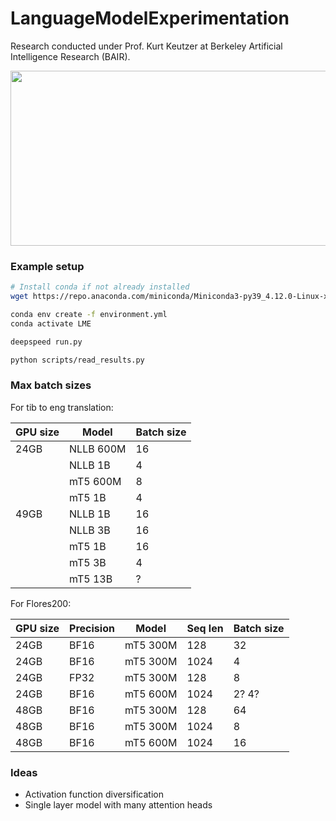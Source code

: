 # LanguageModelExperimentation

Research conducted under Prof. Kurt Keutzer at Berkeley Artificial Intelligence Research (BAIR). 

<img src="http://bair.berkeley.edu/images/BAIR_Logo_BlueType_Tag.png" width="525" height="280">



### Example setup
```bash
# Install conda if not already installed
wget https://repo.anaconda.com/miniconda/Miniconda3-py39_4.12.0-Linux-x86_64.sh

conda env create -f environment.yml
conda activate LME

deepspeed run.py

python scripts/read_results.py
```


### Max batch sizes
For tib to eng translation:

|GPU size|Model      |Batch size|
|--------|-----------|----------|
|    24GB|  NLLB 600M|        16|
|        |    NLLB 1B|         4|
|        |   mT5 600M|         8|
|        |     mT5 1B|         4|
|    49GB|    NLLB 1B|        16|
|        |    NLLB 3B|        16|
|        |     mT5 1B|        16|
|        |     mT5 3B|         4|
|        |    mT5 13B|         ?|

For Flores200:

|GPU size|Precision|Model      |Seq len|Batch size|
|--------|---------|-----------|-------|----------|
|    24GB|     BF16|   mT5 300M|    128|        32|
|    24GB|     BF16|   mT5 300M|   1024|         4|
|    24GB|     FP32|   mT5 300M|    128|         8|
|    24GB|     BF16|   mT5 600M|   1024|     2? 4?|
|    48GB|     BF16|   mT5 300M|    128|        64|
|    48GB|     BF16|   mT5 300M|   1024|         8|
|    48GB|     BF16|   mT5 600M|   1024|        16|


### Ideas
- Activation function diversification
- Single layer model with many attention heads
